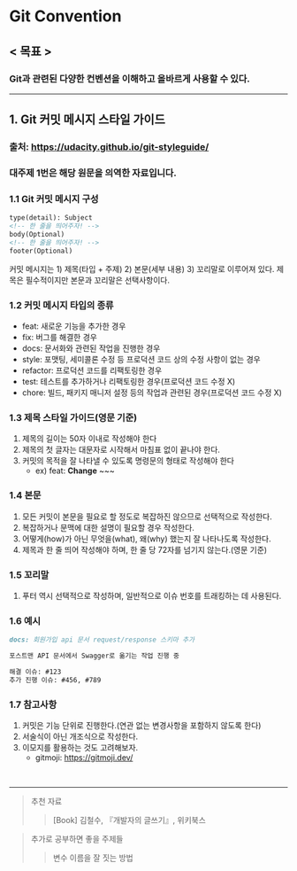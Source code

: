 # Git Convention
## < 목표 >
### Git과 관련된 다양한 컨벤션을 이해하고 올바르게 사용할 수 있다.

---

## 1. Git 커밋 메시지 스타일 가이드
### 출처: https://udacity.github.io/git-styleguide/
### **대주제 1번은 해당 원문을 의역한 자료입니다.**
### 1.1 Git 커밋 메시지 구성
```markdown
type(detail): Subject
<!-- 한 줄을 띄어주자! -->
body(Optional)
<!-- 한 줄을 띄어주자! -->
footer(Optional)
```
커밋 메시지는 1) 제목(타입 + 주제) 2) 본문(세부 내용) 3) 꼬리말로 이루어져 있다.
제목은 필수적이지만 본문과 꼬리말은 선택사항이다.

### 1.2 커밋 메시지 타입의 종류
- feat: 새로운 기능을 추가한 경우
- fix: 버그를 해결한 경우
- docs: 문서화와 관련된 작업을 진행한 경우
- style: 포맷팅, 세미콜론 수정 등 프로덕션 코드 상의 수정 사항이 없는 경우
- refactor: 프로덕션 코드를 리팩토링한 경우
- test: 테스트를 추가하거나 리팩토링한 경우(프로덕션 코드 수정 X)
- chore: 빌드, 패키지 매니저 설정 등의 작업과 관련된 경우(프로덕션 코드 수정 X)

### 1.3 제목 스타일 가이드(영문 기준)
1. 제목의 길이는 50자 이내로 작성해야 한다
2. 제목의 첫 글자는 대문자로 시작해서 마침표 없이 끝나야 한다.
3. 커밋의 목적을 잘 나타낼 수 있도록 명령문의 형태로 작성해야 한다
    - ex) feat: **Change** ~~~

### 1.4 본문
1. 모든 커밋이 본문을 필요로 할 정도로 복잡하진 않으므로 선택적으로 작성한다.
2. 복잡하거나 문맥에 대한 설명이 필요할 경우 작성한다.
3. 어떻게(how)가 아닌 무엇을(what), 왜(why) 했는지 잘 나타나도록 작성한다.
4. 제목과 한 줄 띄어 작성해야 하며, 한 줄 당 72자를 넘기지 않는다.(영문 기준)

### 1.5 꼬리말
1. 푸터 역시 선택적으로 작성하며, 일반적으로 이슈 번호를 트래킹하는 데 사용된다. 

### 1.6 예시
```markdown
docs: 회원가입 api 문서 request/response 스키마 추가

포스트맨 API 문서에서 Swagger로 옮기는 작업 진행 중

해결 이슈: #123
추가 진행 이슈: #456, #789
```

### 1.7 참고사항
1. 커밋은 기능 단위로 진행한다.(연관 없는 변경사항을 포함하지 않도록 한다)
2. 서술식이 아닌 개조식으로 작성한다.
3. 이모지를 활용하는 것도 고려해보자.
    - gitmoji: https://gitmoji.dev/

<br>

---

> 추천 자료
>> [Book] 김철수, 『개발자의 글쓰기』, 위키북스

> 추가로 공부하면 좋을 주제들
>> 변수 이름을 잘 짓는 방법
